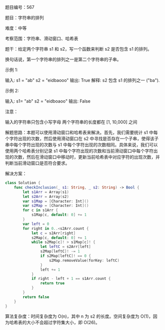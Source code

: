 题目编号：567

题目：字符串的排列

难度：中等

考察范围：字符串、滑动窗口、哈希表

题干：给定两个字符串 s1 和 s2，写一个函数来判断 s2 是否包含 s1 的排列。

换句话说，第一个字符串的排列之一是第二个字符串的子串。

示例 1:

输入: s1 = "ab" s2 = "eidbaooo"
输出: True
解释: s2 包含 s1 的排列之一 ("ba").

示例 2:

输入: s1= "ab" s2 = "eidboaoo"
输出: False

注意：

输入的字符串只包含小写字母
两个字符串的长度都在 [1, 10,000] 之间

解题思路：本题可以使用滑动窗口和哈希表来解决。首先，我们需要统计 s1 中每个字符出现的次数，然后使用滑动窗口在 s2 中寻找是否存在一个子串，使得该子串中每个字符出现的次数与 s1 中每个字符出现的次数相同。具体来说，我们可以使用两个哈希表分别记录 s1 中每个字符出现的次数和当前滑动窗口中每个字符出现的次数，然后在滑动窗口中移动时，更新当前哈希表中对应字符的出现次数，并判断当前滑动窗口是否符合要求。

解决方案：

```swift
class Solution {
    func checkInclusion(_ s1: String, _ s2: String) -> Bool {
        let s1Arr = Array(s1)
        let s2Arr = Array(s2)
        var s1Map = [Character: Int]()
        var s2Map = [Character: Int]()
        for c in s1Arr {
            s1Map[c, default: 0] += 1
        }
        var left = 0
        for right in 0..<s2Arr.count {
            let c = s2Arr[right]
            s2Map[c, default: 0] += 1
            while s2Map[c]! > s1Map[c]! {
                let leftC = s2Arr[left]
                s2Map[leftC]! -= 1
                if s2Map[leftC]! == 0 {
                    s2Map.removeValue(forKey: leftC)
                }
                left += 1
            }
            if right - left + 1 == s1Arr.count {
                return true
            }
        }
        return false
    }
}
```

算法复杂度：时间复杂度为 O(n)，其中 n 为 s2 的长度。空间复杂度为 O(1)，因为哈希表的大小不会超过字符集大小，即 O(26)。